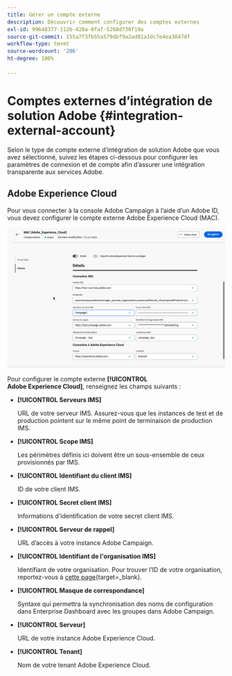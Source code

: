 ```yaml
---
title: Gérer un compte externe
description: Découvrir comment configurer des comptes externes
exl-id: 99648377-112b-428a-8faf-5268d730f19a
source-git-commit: 155a7f3fb55a579dbf9a2ad81a1dc7e4ea3847df
workflow-type: tm+mt
source-wordcount: '206'
ht-degree: 100%

---
```


# Comptes externes d’intégration de solution Adobe {#integration-external-account}

Selon le type de compte externe d’intégration de solution Adobe que vous avez sélectionné, suivez les étapes ci-dessous pour configurer les paramètres de connexion et de compte afin d’assurer une intégration transparente aux services Adobe.

## Adobe Experience Cloud

Pour vous connecter à la console Adobe Campaign à l’aide d’un Adobe ID, vous devez configurer le compte externe Adobe Experience Cloud (MAC).

![Capture d’écran montrant les champs de configuration du compte externe Adobe Experience Cloud MAC.](assets/external-MAC.png)

Pour configurer le compte externe **[!UICONTROL Adobe Experience Cloud]**, renseignez les champs suivants :

* **[!UICONTROL Serveurs IMS]**

  URL de votre serveur IMS. Assurez-vous que les instances de test et de production pointent sur le même point de terminaison de production IMS.

* **[!UICONTROL Scope IMS]**

  Les périmètres définis ici doivent être un sous-ensemble de ceux provisionnés par IMS.

* **[!UICONTROL Identifiant du client IMS]**

  ID de votre client IMS.

* **[!UICONTROL Secret client IMS]**

  Informations d’identification de votre secret client IMS.

* **[!UICONTROL Serveur de rappel]**

  URL d’accès à votre instance Adobe Campaign.

* **[!UICONTROL Identifiant de l&#39;organisation IMS]**

  Identifiant de votre organisation. Pour trouver l’ID de votre organisation, reportez-vous à [cette page](https://experienceleague.adobe.com/docs/core-services/interface/administration/organizations.html?lang=fr){target=_blank}.

* **[!UICONTROL Masque de correspondance]**

  Syntaxe qui permettra la synchronisation des noms de configuration dans Enterprise Dashboard avec les groupes dans Adobe Campaign.

* **[!UICONTROL Serveur]**

  URL de votre instance Adobe Experience Cloud.

* **[!UICONTROL Tenant]**

  Nom de votre tenant Adobe Experience Cloud.
